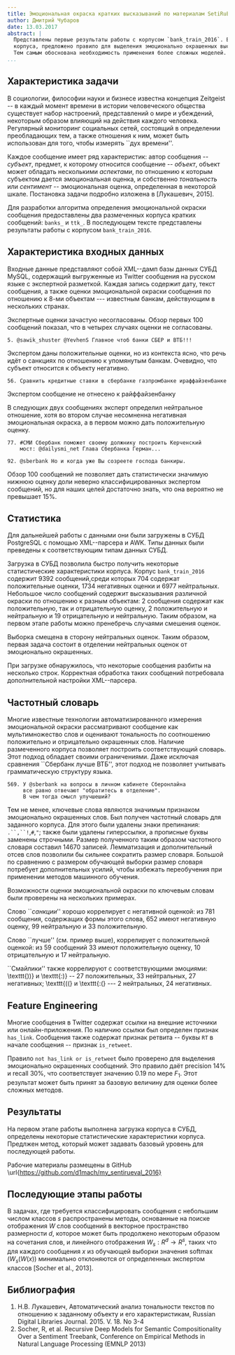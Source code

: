 ```yaml
---
title: Эмоциональная окраска кратких высказываний по материалам SetiRuEval_2016
author: Дмитрий Чубаров
date: 13.03.2017
abstract: |
  Представлены первые результаты работы с корпусом `bank_train_2016`. Вычислены базовые статистические характеристики
  корпуса, предложено правило для выделения эмоционально окрашенных высказываний, качество распознавания по мере $F_1=0.19$.
  Тем самым обоснована необходимость применения более сложных моделей. Определены направления для дальнейшей работы.
...
```


## Характеристика задачи

В социологии, философии науки и бизнесе известна концепция Zeitgeist -- в каждый момент времени в истории человеческого
общества существует набор настроений, представлений о мире и убеждений, некоторым образом влияющий на действия каждого человека.
Регулярный мониторинг социальных сетей, состоящий в определении преобладающих тем, а также отношения к ним, может быть
использован для того, чтобы измерять ``дух времени''. 

Каждое сообщение имеет ряд характеристик: автор сообщения -- _субъект_, предмет, к которому относится сообщение -- _объект_, объект может обладать несколькими _аспектами_, по отношению к которым субъектом дается эмоциональная оценка, и собственно _тональность_ или _сентимент_ -- эмоциональная оценка, определенная в некоторой шкале. Постановка задачи подробно изложена в [Лукашевич, 2015].

Для разработки алгоритма определения эмоциональной окраски сообщения предоставлены два размеченных корпуса кратких сообщений: `banks_` и `ttk_`. В последующем тексте представлены результаты работы с корпусом `bank_train_2016`.  

## Характеристика входных данных
Входные данные представляют собой XML--дамп базы данных СУБД MySQL, содержащий выгруженные из Twitter сообщения на русском языке с экспертной разметкой. Каждая запись содержит дату, текст сообщения, а также оценки эмоциональной окраски сообщения по отношению к 8-ми объектам --- известным банкам, действующим в нескольких странах.

Экспертные оценки зачастую несогласованы. Обзор первых 100 сообщений показал, что в четырех случаях оценки не согласованы. 

~~~~~
5. @sawik_shuster @YevhenS Главное чтоб банки СБЕР и ВТБ!!! 
~~~~~
Экспертом даны положительные оценки, но из контекста ясно, что речь идёт о санкциях по отношению к упомянутым банкам. Очевидно, что субъект относится к объекту негативно.

~~~~~
56. Сравнить кредитные ставки в сбербанке газпромбанке ираффайзенбанке
~~~~~
Экспертом сообщение не отнесено к райффайзенбанку

В следующих двух сообщениях эксперт определил нейтральное отношение, хотя во втором случае несомненна негативная эмоциональная окраска, а в первом можно дать положительную оценку.

~~~~~
77. #СМИ Сбербанк поможет своему должнику построить Керченский 
    мост: @dailysmi_net Глава Сбербанка Герман...
~~~~~

~~~~~
92. @sberbank Но и когда уже Вы созреете господа банкиры.
~~~~~

Обзор 100 сообщений не позволяет дать статистически значимую нижнюю оценку доли неверно классифицированных экспертом сообщений, но для наших целей достаточно знать, что она вероятно не превышает 15\%.

## Статистика

Для дальнейшей работы с данными они были загружены в СУБД PostgreSQL с помощью XML--парсера и AWK. Типы данных были преведены к соответствующим типам данных СУБД.

Загрузка в СУБД позволила быстро получить некоторые статистические характеристики корпуса. Корпус `bank_train_2016` содержит 9392 сообщений,среди которых 704 содержат положительные оценки, 1734 негативных оценки и 6977 нейтральных. Небольшое число сообщений содержит высказывания различной окраски по отношению к разным объектам: 2 сообщения содержат как положительную, так и отрицательную оценку, 2 положительную и нейтральную и 19 отрицательную и нейтральную. Таким образом, на первом этапе работы можно пренебречь случаями смешения оценок.

Выборка смещена в сторону нейтральных оценок. Таким образом, первая задача состоит в отделении нейтральных оценок от эмоционально окрашенных.

При загрузке обнаружилось, что некоторые сообщения разбиты на несколько строк. Корректная обработка таких сообщений потребовала дополнительной настройки XML--парсера.

## Частотный словарь

Многие известные технологии автоматизированного измерения эмоциональной окраски рассматривают сообщение как мультимножество слов и оценивают тональность по соотношению положительно и отрицательно окрашенных слов. Наличие размеченного корпуса позволяет построить соответствующий словарь. Этот подход обладает своими ограничениями. 
Даже исключая сравнения ``Сбербанк лучше ВТБ'', этот подход не позволяет учитывать грамматическую структуру языка.

~~~~~~~
569. У @sberbank на вопросы в личном кабинете Сберонлайна 
     все равно отвечают "обратитесь в отделение". 
     В чем тогда смысл улучшеший?
~~~~~~~

Тем не менее, ключевые слова являются значимым признаком эмоционально окрашенных слов. 
Был получен частотный словарь для заданного корпуса. Для этого были удалены знаки препинания: `.``,``!`,`#`,`"`; также были удалены гиперссылки, а прописные буквы заменены строчными. Размер полученного таким образом частотного словаря составил 14670 записей. Лемматизация и дополнительный отсев слов позволили бы сильнее сократить размер словаря. Большой по сравнению с размером обучающей выборки размер словаря
потребует дополнительных усилий, чтобы избежать переобучения при применении методов машинного обучения.

Возможности оценки эмоциональной окраски по ключевым словам были проверены на нескольких примерах.

Слово ``_санкции_'' хорошо коррелирует с негативной оценкой:
из 781 сообщения, содержащих формы этого слова, 652 имеют негативную оценку, 99 нейтральную и 33 положительную.

Слово ``лучше'' (см. пример выше), коррелирует с положительной оценкой: из 59 сообщений 33 имеют положительную оценку, 10 отрицательную и 17 нейтральную.

``Смайлики'' также коррелируют с соответствующими эмоциями:
\texttt{))} и \texttt{:)} -- 27 положительных, 33 нейтральных, 27 негативных; \texttt{((} и \texttt{:(} --- 2 нейтральных, 24 негативных.

## Feature Engineering

Многие сообщения в Twitter содержат ссылки на внешние источники или онлайн-приложения. По наличию ссылки был определен признак `has_link`. Сообщения также содержат признак ретвита -- буквы `RT` в начале сообщения -- признак `is_retweet`.

Правило `not has_link or is_retweet` было проверено для выделения эмоционально окрашенных сообщений. Это правило даёт precision 14\% и recall 30\%, что соответствует значению 0.19 по мере $F_1$. Этот результат может быть принят за базовую величину для оценки более сложных методов.

## Результаты

На первом этапе работы выполнена загрузка корпуса в СУБД, определены некоторые статистические характеристики корпуса. Предлжен метод, который может задавать базовый уровень для последующей работы.

Рабочие материалы размещены в GitHub \url{https://github.com/d1mach/my_sentirueval_2016}

## Последующие этапы работы

В задачах, где требуется классифицировать сообщения с небольшим числом классов $s$ распространены методы, основанные на поиске отображения $W$ слов сообщений в векторное пространство размерности $d$, которое может быть продолжено некоторым образом на сочетания слов, и линейного отображения $W_s: R^d \to R^s$, таких что для каждого сообщения $x$ из обучающей выборки значения $\mathop{softmax}(W_s(W(x))$ минимально отклоняются от определенных экспертом классов [Socher et al., 2013].

## Библиография

1. Н.В. Лукашевич, Автоматический анализ тональности текстов по отношению к заданному объекту и его характеристикам,  Russian Digital Libraries Journal. 2015. V. 18. No 3-4
2. Socher, R, et al. Recursive Deep Models for Semantic Compositionality
Over a Sentiment Treebank, Conference on Empirical Methods in Natural Language Processing (EMNLP 2013) 

